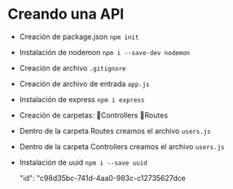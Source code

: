 # Creando una API

* Creación de package.json
 `npm init`

 * Instalación de nodemon `npm i --save-dev nodemon`

 * Creación de archivo `.gitignore`

 * Creación de archivo de entrada `app.js`

 * Instalación de express `npm i express`

 * Creación de carpetas: 
 📁Controllers 
 📁Routes 

 * Dentro de la carpeta Routes creamos el archivo 
 `users.js`

 * Dentro de la carpeta Controllers creamos el archivo 
 `users.js`

 * Instalación de uuid `npm i --save uuid`




   "id": "c98d35bc-741d-4aa0-983c-c12735627dce

       
